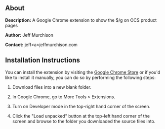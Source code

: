 ## About

**Description:** A Google Chrome extension to show the $/g on OCS product pages

**Author:** Jeff Murchison

**Contact:** jeff\<a>jeffmurchison.com


## Installation Instructions

You can install the extension by visiting the [Google Chrome Store](https://chrome.google.com/webstore/detail/ocs-price-per-gram/ffddjiogaehibkbejnmbcgmgpgcjfbjd) or if you'd like to install it manually, you can do so by performing the following steps:

1. Download files into a new blank folder.

2. In Google Chrome, go to More Tools > Extensions.

3. Turn on Developer mode in the top-right hand corner of the screen.

4. Click the "Load unpacked" button at the top-left hand corner of the screen and browse to the folder you downloaded the source files into.

